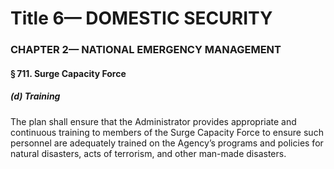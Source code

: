 
# Title 6— DOMESTIC SECURITY
### CHAPTER 2— NATIONAL EMERGENCY MANAGEMENT
#### § 711. Surge Capacity Force
##### (d) Training

The plan shall ensure that the Administrator provides appropriate and continuous training to members of the Surge Capacity Force to ensure such personnel are adequately trained on the Agency’s programs and policies for natural disasters, acts of terrorism, and other man-made disasters.
